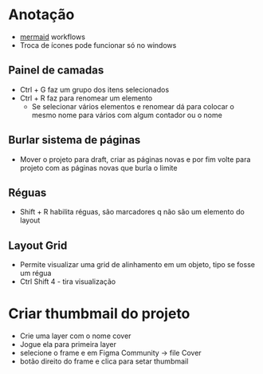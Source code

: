 # Anotação

- [mermaid](https://mermaid.js.org/) workflows
- Troca de ícones pode funcionar só no windows 

## Painel de camadas

- Ctrl + G faz um grupo dos itens selecionados
- Ctrl + R faz para renomear um elemento
  - Se selecionar vários elementos  e renomear dá para colocar o mesmo nome para vários com algum contador ou o nome 
 
## Burlar sistema de páginas

- Mover o projeto para draft, criar as páginas novas e por fim volte para projeto com as páginas novas que burla o limite


## Réguas

- Shift + R habilita réguas, são marcadores q não são um elemento do layout

## Layout Grid

- Permite visualizar uma grid de alinhamento em um objeto, tipo se fosse um régua
- Ctrl Shift 4 - tira visualização

# Criar thumbmail do projeto

- Crie uma layer com o nome cover
- Jogue ela para primeira layer
- selecione o frame e em Figma Community -> file Cover
- botão direito do frame e clica para setar thumbmail